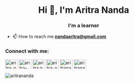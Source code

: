 <h1 align="center">Hi 👋, I'm Aritra Nanda</h1>
<h3 align="center">I'm a learner</h3>



- 📫 How to reach me **nandaaritra@gmail.com**

<h3 align="left">Connect with me:</h3>
<p align="left">
<a href="https://twitter.com/aritra_nanda" target="blank"><img align="center" src="https://raw.githubusercontent.com/rahuldkjain/github-profile-readme-generator/master/src/images/icons/Social/twitter.svg" alt="aritra_nanda" height="30" width="40" /></a>
<a href="https://linkedin.com/in/aritra-nanda" target="blank"><img align="center" src="https://raw.githubusercontent.com/rahuldkjain/github-profile-readme-generator/master/src/images/icons/Social/linked-in-alt.svg" alt="aritra-nanda" height="30" width="40" /></a>
<a href="https://fb.com/aritra.nanda" target="blank"><img align="center" src="https://raw.githubusercontent.com/rahuldkjain/github-profile-readme-generator/master/src/images/icons/Social/facebook.svg" alt="aritra.nanda" height="30" width="40" /></a>
<a href="https://instagram.com/aritra_nanda" target="blank"><img align="center" src="https://raw.githubusercontent.com/rahuldkjain/github-profile-readme-generator/master/src/images/icons/Social/instagram.svg" alt="aritra_nanda" height="30" width="40" /></a>
<a href="https://www.youtube.com/c/aritrananda6001" target="blank"><img align="center" src="https://raw.githubusercontent.com/rahuldkjain/github-profile-readme-generator/master/src/images/icons/Social/youtube.svg" alt="aritrananda6001" height="30" width="40" /></a>
<a href="https://discord.gg/aritrananda" target="blank"><img align="center" src="https://raw.githubusercontent.com/rahuldkjain/github-profile-readme-generator/master/src/images/icons/Social/discord.svg" alt="aritrananda" height="30" width="40" /></a>
</p>


<p><img align="center" src="https://github-readme-stats.vercel.app/api/top-langs?username=aritrananda&show_icons=true&locale=en&layout=compact" alt="aritrananda" /></p>


